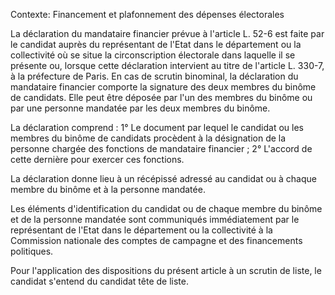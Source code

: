 Contexte: Financement et plafonnement des dépenses électorales

La déclaration du mandataire financier prévue à l'article L. 52-6 est faite par le candidat auprès du représentant de l'Etat dans le département ou la collectivité où se situe la circonscription électorale dans laquelle il se présente ou, lorsque cette déclaration intervient au titre de l'article L. 330-7, à la préfecture de Paris. En cas de scrutin binominal, la déclaration du mandataire financier comporte la signature des deux membres du binôme de candidats. Elle peut être déposée par l'un des membres du binôme ou par une personne mandatée par les deux membres du binôme.

La déclaration comprend : 1° Le document par lequel le candidat ou les membres du binôme de candidats procèdent à la désignation de la personne chargée des fonctions de mandataire financier ; 2° L'accord de cette dernière pour exercer ces fonctions.

La déclaration donne lieu à un récépissé adressé au candidat ou à chaque membre du binôme et à la personne mandatée.

Les éléments d'identification du candidat ou de chaque membre du binôme et de la personne mandatée sont communiqués immédiatement par le représentant de l'Etat dans le département ou la collectivité à la Commission nationale des comptes de campagne et des financements politiques.

Pour l'application des dispositions du présent article à un scrutin de liste, le candidat s'entend du candidat tête de liste.